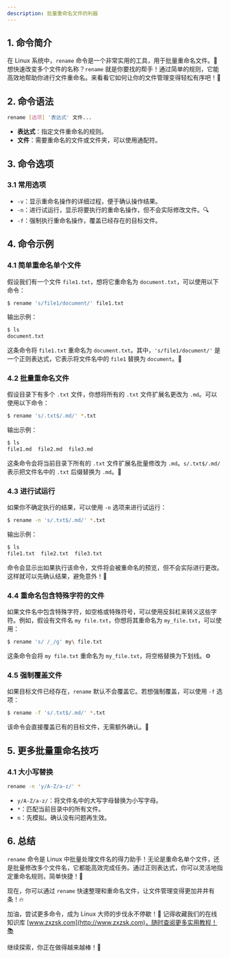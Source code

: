 ```yaml
---
description: 批量重命名文件的利器
---
```


## 1. 命令简介

在 Linux 系统中，`rename` 命令是一个非常实用的工具，用于批量重命名文件。🌟 想快速改变多个文件的名称？`rename` 就是你要找的帮手！通过简单的规则，它能高效地帮助你进行文件重命名。来看看它如何让你的文件管理变得轻松有序吧！📂

## 2. 命令语法

```bash
rename [选项] '表达式' 文件...
```

- **表达式**：指定文件重命名的规则。
- **文件**：需要重命名的文件或文件夹，可以使用通配符。

## 3. 命令选项

### 3.1 **常用选项**

- `-v`：显示重命名操作的详细过程，便于确认操作结果。
- `-n`：进行试运行，显示将要执行的重命名操作，但不会实际修改文件。🔍
- `-f`：强制执行重命名操作，覆盖已经存在的目标文件。

## 4. 命令示例

### 4.1 **简单重命名单个文件**

假设我们有一个文件 `file1.txt`，想将它重命名为 `document.txt`，可以使用以下命令：

```bash
$ rename 's/file1/document/' file1.txt
```

输出示例：

```bash
$ ls
document.txt
```

这条命令将 `file1.txt` 重命名为 `document.txt`。其中，`'s/file1/document/'` 是一个正则表达式，它表示将文件名中的 `file1` 替换为 `document`。📝

### 4.2 **批量重命名文件**

假设目录下有多个 `.txt` 文件，你想将所有的 `.txt` 文件扩展名更改为 `.md`。可以使用以下命令：

```bash
$ rename 's/.txt$/.md/' *.txt
```

输出示例：

```bash
$ ls
file1.md  file2.md  file3.md
```

这条命令会将当前目录下所有的 `.txt` 文件扩展名批量修改为 `.md`。`s/.txt$/.md/` 表示把文件名中的 `.txt` 后缀替换为 `.md`。📄

### 4.3 **进行试运行**

如果你不确定执行的结果，可以使用 `-n` 选项来进行试运行：

```bash
$ rename -n 's/.txt$/.md/' *.txt
```

输出示例：

```bash
$ ls
file1.txt  file2.txt  file3.txt
```

命令会显示出如果执行该命令，文件将会被重命名的预览，但不会实际进行更改。这样就可以先确认结果，避免意外！🛑

### 4.4 **重命名包含特殊字符的文件**

如果文件名中包含特殊字符，如空格或特殊符号，可以使用反斜杠来转义这些字符。例如，假设有文件名 `my file.txt`，你想将其重命名为 `my_file.txt`，可以使用：

```bash
$ rename 's/ /_/g' my\ file.txt
```

这条命令会将 `my file.txt` 重命名为 `my_file.txt`，将空格替换为下划线。⚙️

### 4.5 **强制覆盖文件**

如果目标文件已经存在，`rename` 默认不会覆盖它。若想强制覆盖，可以使用 `-f` 选项：

```bash
$ rename -f 's/.txt$/.md/' *.txt
```

该命令会直接覆盖已有的目标文件，无需额外确认。🚨

## 5. 更多批量重命名技巧

### 4.1 大小写替换

```bash
rename -n 'y/A-Z/a-z/' *
```
- `y/A-Z/a-z/`：将文件名中的大写字母替换为小写字母。
- `*`：匹配当前目录中的所有文件。
- `n`：先模拟。确认没有问题再生效。

## 6. 总结

`rename` 命令是 Linux 中批量处理文件名的得力助手！无论是重命名单个文件，还是批量修改多个文件名，它都能高效完成任务。通过正则表达式，你可以灵活地指定重命名规则，简单快捷！🌈

现在，你可以通过 `rename` 快速整理和重命名文件，让文件管理变得更加井井有条！🔥

加油，尝试更多命令，成为 Linux 大师的步伐永不停歇！🚀 记得收藏我们的在线知识库 [www.zxzsk.com](http://www.zxzsk.com)，随时查阅更多实用教程！📚

继续探索，你正在做得越来越棒！🌟


